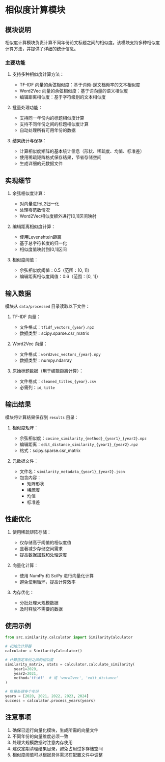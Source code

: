 # 相似度计算模块

## 模块说明

相似度计算模块负责计算不同年份论文标题之间的相似度。该模块支持多种相似度计算方法，并提供了详细的统计信息。

### 主要功能

1. 支持多种相似度计算方法：
   - TF-IDF 向量的余弦相似度：基于词频-逆文档频率的文本相似度
   - Word2Vec 向量的余弦相似度：基于词向量的语义相似度
   - 编辑距离相似度：基于字符级别的文本相似度

2. 批量处理功能：
   - 支持同一年份内的标题相似度计算
   - 支持不同年份之间的标题相似度计算
   - 自动处理所有可用年份的数据

3. 结果统计与保存：
   - 计算相似度矩阵的基本统计信息（形状、稀疏度、均值、标准差）
   - 使用稀疏矩阵格式保存结果，节省存储空间
   - 生成详细的元数据文件

## 实现细节

1. 余弦相似度计算：
   - 对向量进行L2归一化
   - 处理零范数情况
   - Word2Vec相似度额外进行[0,1]区间映射

2. 编辑距离相似度计算：
   - 使用Levenshtein距离
   - 基于总字符长度的归一化
   - 相似度值映射到[0,1]区间

3. 相似度阈值：
   - 余弦相似度阈值：0.5（范围：[0, 1]）
   - 编辑距离相似度阈值：0.6（范围：[0, 1]）

## 输入数据

模块从 `data/processed` 目录读取以下文件：

1. TF-IDF 向量：
   - 文件格式：`tfidf_vectors_{year}.npz`
   - 数据类型：scipy.sparse.csr_matrix

2. Word2Vec 向量：
   - 文件格式：`word2vec_vectors_{year}.npy`
   - 数据类型：numpy.ndarray

3. 原始标题数据（用于编辑距离计算）：
   - 文件格式：`cleaned_titles_{year}.csv`
   - 必需列：`id`, `title`

## 输出结果

模块将计算结果保存到 `results` 目录：

1. 相似度矩阵：
   - 余弦相似度：`cosine_similarity_{method}_{year1}_{year2}.npz`
   - 编辑距离：`edit_distance_similarity_{year1}_{year2}.npz`
   - 格式：scipy.sparse.csr_matrix

2. 元数据文件：
   - 文件名：`similarity_metadata_{year1}_{year2}.json`
   - 包含内容：
     - 矩阵形状
     - 稀疏度
     - 均值
     - 标准差

## 性能优化

1. 使用稀疏矩阵存储：
   - 仅存储高于阈值的相似度值
   - 显著减少存储空间需求
   - 提高数据加载和处理速度

2. 向量化计算：
   - 使用 NumPy 和 SciPy 进行向量化计算
   - 避免使用循环，提高计算效率

3. 内存优化：
   - 分批处理大规模数据
   - 及时释放不需要的数据

## 使用示例

```python
from src.similarity.calculator import SimilarityCalculator

# 初始化计算器
calculator = SimilarityCalculator()

# 计算指定年份之间的相似度
similarity_matrix, stats = calculator.calculate_similarity(
    year1=2020,
    year2=2021,
    method='tfidf'  # 或 'word2vec', 'edit_distance'
)

# 批量处理多个年份
years = [2020, 2021, 2022, 2023, 2024]
success = calculator.process_years(years)
```

## 注意事项

1. 确保已运行向量化模块，生成所需的向量文件
2. 不同年份的向量维度必须一致
3. 处理大规模数据时注意内存使用
4. 建议定期清理结果目录，避免占用过多存储空间
5. 相似度阈值可以根据具体需求在配置文件中调整

